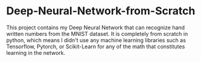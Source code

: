 # Deep-Neural-Network-from-Scratch

This project contains my Deep Neural Network that can recognize hand written numbers from the MNIST dataset. It is completely from scratch in python, which means I didn't use any machine learning libraries such as Tensorflow, Pytorch, or Scikit-Learn for any of the math that constitutes learning in the network.
